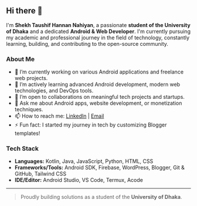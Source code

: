 ## Hi there 👋

I'm **Shekh Taushif Hannan Nahiyan**, a passionate **student of the University of Dhaka** and a dedicated **Android & Web Developer**. I'm currently pursuing my academic and professional journey in the field of technology, constantly learning, building, and contributing to the open-source community.

### About Me
- 🔭 I’m currently working on various Android applications and freelance web projects.
- 🌱 I’m actively learning advanced Android development, modern web technologies, and DevOps tools.
- 👯 I’m open to collaborations on meaningful tech projects and startups.
- 💬 Ask me about Android apps, website development, or monetization techniques.
- 📫 How to reach me: [LinkedIn](https://linkedin.com/in/sthnahiyan) | [Email](mailto:sthnahiyan4@gmail.com)
- ⚡ Fun fact: I started my journey in tech by customizing Blogger templates!

### Tech Stack
- **Languages:** Kotlin, Java, JavaScript, Python, HTML, CSS
- **Frameworks/Tools:** Android SDK, Firebase, WordPress, Blogger, Git & GitHub, Tailwind CSS
- **IDE/Editor:** Android Studio, VS Code, Termux, Acode

---

> Proudly building solutions as a student of the **University of Dhaka**.
